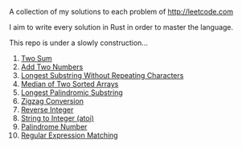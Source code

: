 A collection of my solutions to each problem of http://leetcode.com

I aim to write every solution in Rust in order to master the language.

This repo is under a slowly construction...


1. [Two Sum](https://github.com/Gabones/leet-code/tree/master/two-sum)
2. [Add Two Numbers](https://github.com/Gabones/leet-code/tree/master/add-two-numbers)
3. [Longest Substring Without Repeating Characters](https://github.com/Gabones/leet-code/tree/master/longest-substring)
4. [Median of Two Sorted Arrays](https://github.com/Gabones/leet-code/tree/master/median-sorted-arrays)
5. [Longest Palindromic Substring](https://github.com/Gabones/leet-code/tree/master/long-palind-substr)
6. [Zigzag Conversion](https://github.com/Gabones/leet-code/tree/master/zigzag-conversion)
7. [Reverse Integer](https://github.com/Gabones/leet-code/tree/master/reverse-integer)
8. [String to Integer (atoi)](https://github.com/Gabones/leet-code/tree/master/string-to-integer)
9. [Palindrome Number](https://github.com/Gabones/leet-code/tree/master/palindrome-number)
10. [Regular Expression Matching](https://github.com/Gabones/leet-code/tree/master/regular-expression-matching)